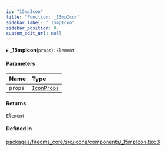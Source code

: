 ```yaml
---
id: "15mpIcon"
title: "Function: _15mpIcon"
sidebar_label: "_15mpIcon"
sidebar_position: 0
custom_edit_url: null
---
```


▸ **_15mpIcon**(`props`): `Element`

#### Parameters

| Name | Type |
| :------ | :------ |
| `props` | [`IconProps`](../types/IconProps.md) |

#### Returns

`Element`

#### Defined in

[packages/firecms_core/src/icons/components/_15mpIcon.tsx:3](https://github.com/FireCMSco/firecms/blob/d45f3739/packages/firecms_core/src/icons/components/_15mpIcon.tsx#L3)

